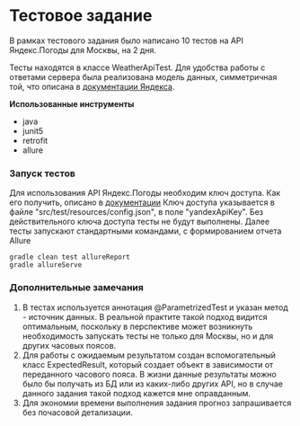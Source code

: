 # Тестовое задание

В рамках тестового задания было написано 10 тестов на API Яндекс.Погоды для Москвы, на 2 дня.

Тесты находятся в классе WeatherApiTest. Для удобства работы с ответами сервера была реализована модель данных, симметричная той, что описана в [документации Яндекса](https://yandex.ru/dev/weather/doc/dg/concepts/forecast-test-docpage/).

**Использованные инструменты**

- java
- junit5
- retrofit
- allure

### Запуск тестов

Для использования API Яндекс.Погоды необходим ключ доступа. Как его получить, описано в [документации](https://yandex.ru/dev/weather/doc/dg/concepts/about-docpage/)
Ключ доступа указывается в файле "src/test/resources/config.json", в поле "yandexApiKey". Без действительного ключа доступа тесты не будут выполнены.
Далее тесты запускают стандартными командами, с формированием отчета Allure
 
```
gradle clean test allureReport 
gradle allureServe
```

### Дополнительные замечания

1. В тестах используется аннотация @ParametrizedTest и указан метод - источник данных. В реальной практите такой подход видится оптимальным, поскольку в перспективе может возникнуть необходимость запускать тесты не только для Москвы, но и для других часовых поясов.
2. Для работы с ожидаемым результатом создан вспомогательный класс ExpectedResult, который создает объект в зависимости от переданного часового пояса. В жизни данные результаты можно было бы получать из БД или из каких-либо других API, но в случае данного задания такой подход кажется мне оправданным.
3. Для экономии времени выполнения задания прогноз запрашивается без почасовой детализации.

